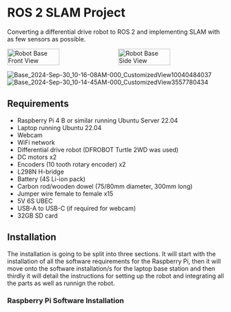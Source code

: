 # ROS 2 SLAM Project
Converting a differential drive robot to ROS 2 and implementing SLAM with as few sensors as possible.

<div style="display: flex; justify-content: space-between;">
  <img src="https://github.com/user-attachments/assets/26666ae7-dfb7-417f-a60e-602a96935341" alt="Robot Base Front View" style="width: 49%;">
  <img src="https://github.com/user-attachments/assets/ffbd1a9c-8ed7-4ff4-92c9-08b66369995b" alt="Robot Base Side View" style="width: 49%;">
</div>

![Base_2024-Sep-30_10-16-08AM-000_CustomizedView10040484037](https://github.com/user-attachments/assets/26666ae7-dfb7-417f-a60e-602a96935341)
![Base_2024-Sep-30_10-14-45AM-000_CustomizedView3557780434](https://github.com/user-attachments/assets/ffbd1a9c-8ed7-4ff4-92c9-08b66369995b)


## Requirements
- Raspberry Pi 4 B or similar running Ubuntu Server 22.04
- Laptop running Ubuntu 22.04
- Webcam
- WiFi network
- Differential drive robot (DFROBOT Turtle 2WD was used)
- DC motors x2
- Encoders (10 tooth rotary encoder) x2
- L298N H-bridge
- Battery (4S Li-ion pack)
- Carbon rod/wooden dowel (75/80mm diameter, 300mm long)
- Jumper wire female to female x15
- 5V 6S UBEC
- USB-A to USB-C (if required for webcam)
- 32GB SD card

## Installation
The installation is going to be split into three sections. It will start with the installation of all the software requirements for the Raspberry Pi, then it will move onto the software installation/s for the laptop base station and then thirdly it will detail the instructions for setting up the robot and integrating all the parts as well as runnign the robot.

### Raspberry Pi Software Installation
